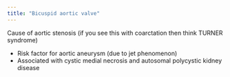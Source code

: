 ```yaml
---
title: "Bicuspid aortic valve"
---
```

Cause of aortic stenosis (if you see this with coarctation then think TURNER syndrome)
- Risk factor for aortic aneurysm (due to jet phenomenon)
- Associated with cystic medial necrosis and autosomal polycystic kidney disease

